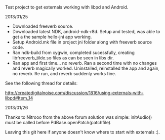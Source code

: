 Test project to get externals working with libpd and Android.

2013/01/25
- Downloaded freeverb source.
- Downloaded latest NDK, android-ndk-r8d. Setup and tested, was able to get  a the sample hello-jni app working.
- Setup Android.mk file in project jni folder along with freeverb source code.
- Ran ndk-build from cygwin, completed sucessfully, creating libfreeverb_tilde.so files as can be seen in libs dir. 
- Ran app and first time... no reverb. Ran a second time with no changes and reverb magically worked. Uninstalled, reinstalled the app and again, no reverb. Re run, and reverb suddenly works fine.

See the following thread for details:

http://createdigitalnoise.com/discussion/1816/using-externals-with-libpd#Item_14

2013/01/26

Thanks to Nitrooo from the above forum solution was simple: initAudio() must be called before PdBase.openPatch(patchfile).

Leaving this git here if anyone doesn't know where to start with externals :).

